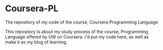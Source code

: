 # Coursera-PL
The repository of my code of the course, Coursera Programming Language

This repository is about my study process of the course, Programming Language offered by UW on Coursera. I'd put my code here, as well as make it as my blog of learning.
